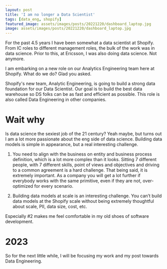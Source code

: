 ```yaml
---
layout: post
title: 'I am no longer a Data Scientist'
tags: [data_eng, shopify]
featured_image: assets/images/posts/20221220/dashboard_laptop.jpg
image: assets/images/posts/20221220/dashboard_laptop.jpg
---
```


For the past 4.5 years I have been somewhat a data scientist at Shopify. From IC roles to different management roles, the bulk of the work was in data science. Prior to this, at Ericsson, I was also doing data science. Not anymore.

<!--more-->

I am embarking on a new role on our Analytics Engineering team here at Shopify. What do we do? Glad you asked.

Shopify's new team, Analytic Engineering, is going to build a strong data foundation for our Data Scientist. Our goal is to build the best data warehouse so DS folks can be as fast and efficient as possible. This role is also called Data Engineering in other companies.

# Wait why

Is data science the sexiest job of the 21 century? Yeah maybe, but turns out I am a lot more passionate about the eng side of data science. Building data models is simple in appearance, but a real interesting challenge.

1. You need to align with the business on entity and business process definition, which is a lot more complex than it looks. Sitting 7 different people, with 7 different skills, point of views and objectives and driving to a common agreement is a hard challenge. That being said, it is extremely important. As a company you will get a lot further if everybody works with the same primitive, even if they are not, over-optimized for every scenario.

1. Building data models at scale is an interesting challenge. You can’t build data models at the Shopify scale without being extremely thoughtful about scale, PII, data size, cost, etc.

Especially #2 makes me feel comfortable in my old shoes of software development.

# 2023

So for the next little while, I will be focusing my work and my post towards Data Engineering.
